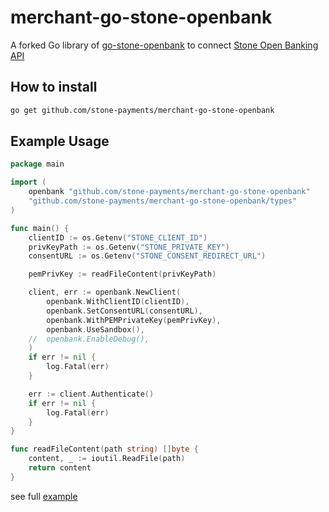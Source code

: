# merchant-go-stone-openbank

A forked Go library of [go-stone-openbank](https://github.com/stone-payments/go-stone-openbank) to connect [Stone Open Banking API](https://docs.openbank.stone.com.br/)

## How to install

```sh
go get github.com/stone-payments/merchant-go-stone-openbank
```

## Example Usage

```go
package main

import (
	openbank "github.com/stone-payments/merchant-go-stone-openbank"
	"github.com/stone-payments/merchant-go-stone-openbank/types"
)

func main() {
	clientID := os.Getenv("STONE_CLIENT_ID")
	privKeyPath := os.Getenv("STONE_PRIVATE_KEY")
	consentURL := os.Getenv("STONE_CONSENT_REDIRECT_URL")

	pemPrivKey := readFileContent(privKeyPath)

	client, err := openbank.NewClient(
		openbank.WithClientID(clientID),
		openbank.SetConsentURL(consentURL),
		openbank.WithPEMPrivateKey(pemPrivKey),
		openbank.UseSandbox(),
	//	openbank.EnableDebug(),
	)
	if err != nil {
		log.Fatal(err)
	}

	err := client.Authenticate()
	if err != nil {
		log.Fatal(err)
	}
}

func readFileContent(path string) []byte {
	content, _ := ioutil.ReadFile(path)
	return content
}
```

see full [example](https://github.com/stone-payments/merchant-go-stone-openbank/blob/master/example/main.go)
